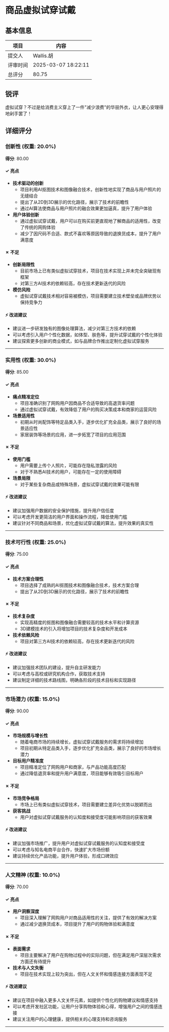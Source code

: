 # 商品虚拟试穿试戴

## 基本信息

| 项目 | 内容 |
|------|------|
| 提交人 | Wallis.胡 |
| 评审时间 | 2025-03-07 18:22:11 |
| 总评分 | 80.75 |

## 锐评

虚拟试穿？不过是给消费主义穿上了一件"减少浪费"的华丽外衣，让人更心安理得地剁手罢了！

## 详细评分

### 创新性 (权重: 20.0%)

**得分**: 80.00

#### ✓ 亮点

* **技术驱动的创新**
  * 项目利用AI抠图技术和图像融合技术，创新性地实现了商品与用户照片的无缝结合
  * 提出了从2D到3D展示的优化路径，展示了技术的前瞻性
  * 通过AI算法使商品与用户照片的融合效果更加逼真，提升了用户体验
* **用户体验创新**
  * 通过虚拟试穿试戴，用户可以在购买前更直观地了解商品的适用性，改变了传统的网购体验
  * 减少了因尺码不合适、款式不喜欢等原因导致的退换货成本，提升了用户满意度

#### ✗ 不足

* **创新局限性**
  * 目前市场上已有类似虚拟试穿技术，项目在技术实现上并未完全突破现有框架
  * 对第三方AI技术的依赖较高，存在技术更新迭代的风险
* **模仿风险**
  * 虚拟试穿试戴技术相对容易被模仿，项目需要建立技术壁垒或品牌优势以保持竞争力

#### ⚡ 改进建议

* 建议进一步研发独有的图像处理算法，减少对第三方技术的依赖
* 可以考虑引入用户个性化数据，如体型、肤色等，提升试穿试戴的个性化体验
* 建议探索更多创新的商业模式，如与品牌合作推出定制化虚拟试穿服务

---

### 实用性 (权重: 30.0%)

**得分**: 85.00

#### ✓ 亮点

* **痛点精准定位**
  * 项目准确识别了网购用户因商品不合适导致的高退货率问题
  * 通过虚拟试穿试戴，有效降低了用户的购买决策成本和商家的运营风险
* **场景适用性**
  * 初期从时尚配饰等特定品类入手，逐步优化扩充全品类，展示了良好的场景适应性
  * 家居装饰等场景的应用，进一步拓宽了项目的应用范围

#### ✗ 不足

* **使用门槛**
  * 用户需要上传个人照片，可能存在隐私泄露的风险
  * 对于不熟悉AI技术的用户，可能存在一定的使用障碍
* **场景局限**
  * 对于某些复杂商品或特殊场景，虚拟试穿试戴的效果可能有限

#### ⚡ 改进建议

* 建议加强用户数据的安全保护措施，提升用户信任度
* 可以考虑开发更简洁的用户界面和操作流程，降低使用门槛
* 建议针对不同商品和场景，优化虚拟试穿试戴的算法，提升效果的真实性

---

### 技术可行性 (权重: 25.0%)

**得分**: 75.00

#### ✓ 亮点

* **技术方案合理性**
  * 项目选择了成熟的AI抠图技术和图像融合技术，技术方案合理
  * 提出了从2D到3D展示的优化路径，展示了技术的前瞻性

#### ✗ 不足

* **技术复杂度**
  * 实现高精度的抠图和图像融合需要较高的技术水平和计算资源
  * 3D建模技术的引入将增加项目的技术复杂度和开发成本
* **技术依赖风险**
  * 项目对第三方AI技术的依赖较高，存在技术更新迭代的风险

#### ⚡ 改进建议

* 建议加强技术团队的建设，提升自主研发能力
* 可以考虑与高校或研究机构合作，获取技术支持
* 建议制定详细的技术路线图，明确各阶段的技术目标和实现路径

---

### 市场潜力 (权重: 15.0%)

**得分**: 90.00

#### ✓ 亮点

* **市场规模与增长性**
  * 随着电商市场的持续增长，虚拟试穿试戴服务的需求将持续增加
  * 项目初期从特定品类入手，逐步优化扩充全品类，展示了良好的市场增长潜力
* **目标用户精准度**
  * 项目精准定位了网购用户和商家，与产品功能高度匹配
  * 通过降低退货率和提升用户满意度，项目能够有效吸引目标用户

#### ✗ 不足

* **市场竞争格局**
  * 市场上已有类似虚拟试穿技术，项目需要建立差异化优势以脱颖而出
* **获客挑战**
  * 用户对虚拟试穿试戴服务的认知度和接受度可能影响项目的获客效果

#### ⚡ 改进建议

* 建议加强市场推广，提升用户对虚拟试穿试戴服务的认知度和接受度
* 可以考虑与知名电商平台合作，快速扩大市场份额
* 建议持续优化产品功能，提升用户体验，形成口碑效应

---

### 人文精神 (权重: 10.0%)

**得分**: 70.00

#### ✓ 亮点

* **用户洞察深度**
  * 项目深入理解了网购用户对商品适用性的关注，提供了有效的解决方案
  * 通过减少退换货成本，项目提升了用户的购物体验和满意度

#### ✗ 不足

* **表面需求**
  * 项目主要解决了用户在购物过程中的实际问题，但在满足用户深层次需求方面还有待提升
* **技术与人文失衡**
  * 项目在技术实现上较为突出，但在人文关怀和情感连接方面表现不足

#### ⚡ 改进建议

* 建议在项目中融入更多人文关怀元素，如提供个性化的购物建议和情感支持
* 可以考虑开发社区功能，让用户分享购物体验和心得，增强用户之间的情感连接
* 建议关注用户的心理健康，提供相关的心理支持和咨询服务

---

